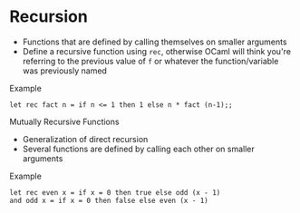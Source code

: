 # Recursion

+ Functions that are defined by calling themselves on smaller arguments
+ Define a recursive function using `rec`, otherwise OCaml will think you're referring to the previous value of `f` or whatever the function/variable was previously named

Example

```
let rec fact n = if n <= 1 then 1 else n * fact (n-1);;
```

Mutually Recursive Functions
+ Generalization of direct recursion
+ Several functions are defined by calling each other on smaller arguments

Example

```
let rec even x = if x = 0 then true else odd (x - 1)
and odd x = if x = 0 then false else even (x - 1)
```
